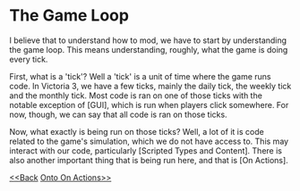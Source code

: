 # The Game Loop

I believe that to understand how to mod, we have to start by understanding the game loop. This means understanding, roughly, what the game is doing every tick. 

First, what is a 'tick'? Well a 'tick' is a unit of time where the game runs code. In Victoria 3, we have a few ticks, mainly the daily tick, the weekly tick and the monthly tick. Most code is ran on one of those ticks with the notable exception of [GUI], which is run when players click somewhere. For now, though, we can say that all code is ran on those ticks.

Now, what exactly is being run on those ticks? Well, a lot of it is code related to the game's simulation, which we do not have access to. This may interact with our code, particularly [Scripted Types and Content]. There is also another important thing that is being run here, and that is [On Actions].


[<<Back](index.md)
[Onto On Actions>>](onactions.md)